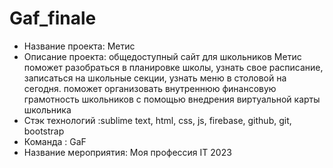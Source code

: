 # Gaf_finale
- Название проекта: Метис 
- Описание проекта: общедоступный сайт для школьников Метис поможет разобраться в планировке школы, узнать свое расписание, записаться на школьные секции, узнать меню в столовой на сегодня. поможет организовать внутреннюю финансовую грамотность школьников с помощью внедрения виртуальной карты школьника
- Стэк технологий :sublime text, html, css, js, firebase, github, git, bootstrap 
- Команда : GaF
- Название мероприятия: Моя профессия IT 2023
